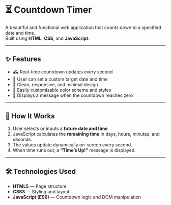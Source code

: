# ⏳ Countdown Timer

A beautiful and functional web application that counts down to a specified date and time.  
Built using **HTML**, **CSS**, and **JavaScript**.

---

## ✨ Features

- 🕰️ Real-time countdown updates every second  
- 📅 User can set a custom target date and time  
- 💫 Clean, responsive, and minimal design  
- 🎨 Easily customizable color scheme and styles  
- 🔔 Displays a message when the countdown reaches zero  

---

## 🧠 How It Works

1. User selects or inputs a **future date and time**.  
2. JavaScript calculates the **remaining time** in days, hours, minutes, and seconds.  
3. The values update dynamically on-screen every second.  
4. When time runs out, a **“Time’s Up!”** message is displayed.

---

## 🛠️ Technologies Used

- **HTML5** — Page structure  
- **CSS3** — Styling and layout  
- **JavaScript (ES6)** — Countdown logic and DOM manipulation  


